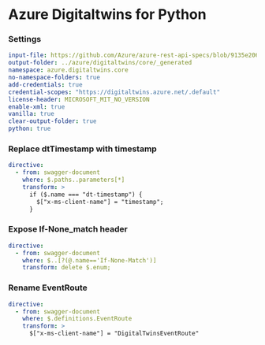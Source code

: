 # Azure Digitaltwins for Python

### Settings
``` yaml
input-file: https://github.com/Azure/azure-rest-api-specs/blob/9135e2063fba5479098437a9261e1f2b281fb624/specification/digitaltwins/data-plane/Microsoft.DigitalTwins/stable/2022-05-31/digitaltwins.json
output-folder: ../azure/digitaltwins/core/_generated
namespace: azure.digitaltwins.core
no-namespace-folders: true
add-credentials: true
credential-scopes: "https://digitaltwins.azure.net/.default"
license-header: MICROSOFT_MIT_NO_VERSION
enable-xml: true
vanilla: true
clear-output-folder: true
python: true
```

### Replace dtTimestamp with timestamp

```yaml
directive:
  - from: swagger-document
    where: $.paths..parameters[*]
    transform: >
      if ($.name === "dt-timestamp") {
        $["x-ms-client-name"] = "timestamp";
      }
```

### Expose If-None_match header

```yaml
directive:
  - from: swagger-document
    where: $..[?(@.name=='If-None-Match')]
    transform: delete $.enum;
```

### Rename EventRoute

```yaml
directive:
  - from: swagger-document
    where: $.definitions.EventRoute
    transform: >
      $["x-ms-client-name"] = "DigitalTwinsEventRoute"
```

